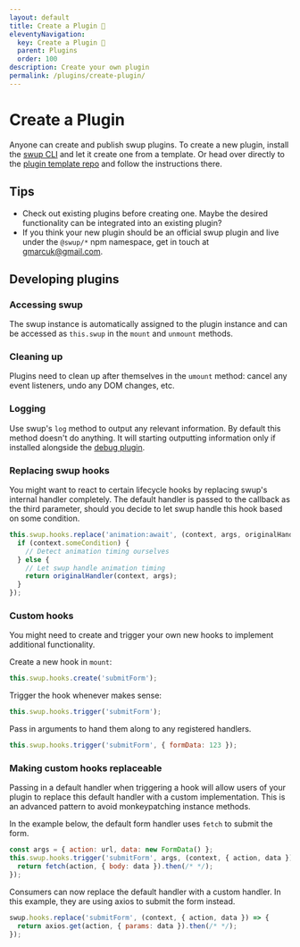 ```yaml
---
layout: default
title: Create a Plugin 🎉
eleventyNavigation:
  key: Create a Plugin 🎉
  parent: Plugins
  order: 100
description: Create your own plugin
permalink: /plugins/create-plugin/
---
```


# Create a Plugin

Anyone can create and publish swup plugins. To create a new plugin, install the [swup CLI](/cli/)
and let it create one from a template. Or head over directly to the
[plugin template repo](https://github.com/swup/plugin-template) and follow the instructions there.

## Tips

- Check out existing plugins before creating one. Maybe the desired functionality can be integrated into an existing plugin?
- If you think your new plugin should be an official swup plugin and live under the `@swup/*` npm namespace, get in touch at gmarcuk@gmail.com.

## Developing plugins

### Accessing swup

The swup instance is automatically assigned to the plugin instance and can be accessed as
`this.swup` in the `mount` and `unmount` methods.

### Cleaning up

Plugins need to clean up after themselves in the `umount` method: cancel any event listeners, undo
any DOM changes, etc.

### Logging

Use swup's `log` method to output any relevant information. By default this method doesn't do
anything. It will starting outputting information only if installed alongside the
[debug plugin](/plugins/debug-plugin/).

### Replacing swup hooks

You might want to react to certain lifecycle hooks by replacing swup's internal handler completely.
The default handler is passed to the callback as the third parameter, should you decide to let
swup handle this hook based on some condition.

```javascript
this.swup.hooks.replace('animation:await', (context, args, originalHandler) => {
  if (context.someCondition) {
    // Detect animation timing ourselves
  } else {
    // Let swup handle animation timing
    return originalHandler(context, args);
  }
});
```

### Custom hooks

You might need to create and trigger your own new hooks to implement additional functionality.

Create a new hook in `mount`:

```javascript
this.swup.hooks.create('submitForm');
```

Trigger the hook whenever makes sense:

```javascript
this.swup.hooks.trigger('submitForm');
```

Pass in arguments to hand them along to any registered handlers.

```javascript
this.swup.hooks.trigger('submitForm', { formData: 123 });
```

### Making custom hooks replaceable

Passing in a default handler when triggering a hook will allow users of your plugin
to replace this default handler with a custom implementation. This is an advanced pattern to avoid
monkeypatching instance methods.

In the example below, the default form handler uses `fetch` to submit the form.

```javascript
const args = { action: url, data: new FormData() };
this.swup.hooks.trigger('submitForm', args, (context, { action, data }) => {
  return fetch(action, { body: data }).then(/* */);
});
```

Consumers can now replace the default handler with a custom handler. In this example, they are
using axios to submit the form instead.

```javascript
swup.hooks.replace('submitForm', (context, { action, data }) => {
  return axios.get(action, { params: data }).then(/* */);
});
```
